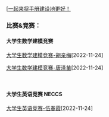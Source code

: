 [[一起来将手册建设地更好！](preface/Sharing_experience.md)
### 比赛&竞赛：
#### 大学生数学建模竞赛
[大学生数学建模竞赛-胡亲梅](B大学学习篇/比赛竞赛/大学生数学建模竞赛/大学生数学建模竞赛-胡亲梅.md)[2022-11-24]

[大学生数学建模竞赛-唐泽苗](B大学学习篇/比赛竞赛/大学生数学建模竞赛/大学生数学建模竞赛-唐泽苗.md)[2022-11-24]

<br>

#### 大学生英语竞赛 NECCS

[大学生英语竞赛-伍春霞](B大学学习篇/比赛竞赛/大学生英语竞赛/18级-网络与新媒体专业-伍春霞.md)[2022-11-24]





